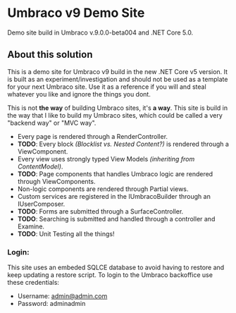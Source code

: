 # Umbraco v9 Demo Site
Demo site build in Umbraco v.9.0.0-beta004 and .NET Core 5.0.

## About this solution
This is a demo site for Umbraco v9 build in the new .NET Core v5 version. 
It is built as an experiment/investigation and should not be used as a template for your next Umbraco site.
Use it as a reference if you will and steal whatever you like and ignore the things you dont.

This is not **the way** of building Umbraco sites, it's **a way**. 
This site is build in the way that I like to build my Umbraco sites, which could be called a very "backend way" or "MVC way". 
- Every page is rendered through a RenderController.
- **TODO**: Every block *(Blocklist vs. Nested Content?)* is rendered through a ViewComponent.
- Every view uses strongly typed View Models *(inheriting from ContentModel)*.
- **TODO**: Page components that handles Umbraco logic are rendered through ViewComponents.
- Non-logic components are rendered through Partial views.
- Custom services are registered in the IUmbracoBuilder through an IUserComposer.
- **TODO**: Forms are submitted through a SurfaceController.
- **TODO**: Searching is submitted and handled through a controller and Examine.
- **TODO**: Unit Testing all the things!

### Login:
This site uses an embeded SQLCE database to avoid having to restore and keep updating a restore script.
To login to the Umbraco backoffice use these credentials:
- Username: admin@admin.com
- Password: adminadmin
